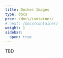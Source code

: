 ```yaml
---
title: Docker Images
type: docs
prev: /docs/container/
# next: /docs/container/
weight: 1
sidebar:
  open: true
---
```


TBD
